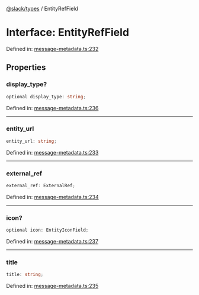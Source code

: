 [@slack/types](../index.md) / EntityRefField

# Interface: EntityRefField

Defined in: [message-metadata.ts:232](https://github.com/slackapi/node-slack-sdk/blob/main/packages/types/src/message-metadata.ts#L232)

## Properties

### display\_type?

```ts
optional display_type: string;
```

Defined in: [message-metadata.ts:236](https://github.com/slackapi/node-slack-sdk/blob/main/packages/types/src/message-metadata.ts#L236)

***

### entity\_url

```ts
entity_url: string;
```

Defined in: [message-metadata.ts:233](https://github.com/slackapi/node-slack-sdk/blob/main/packages/types/src/message-metadata.ts#L233)

***

### external\_ref

```ts
external_ref: ExternalRef;
```

Defined in: [message-metadata.ts:234](https://github.com/slackapi/node-slack-sdk/blob/main/packages/types/src/message-metadata.ts#L234)

***

### icon?

```ts
optional icon: EntityIconField;
```

Defined in: [message-metadata.ts:237](https://github.com/slackapi/node-slack-sdk/blob/main/packages/types/src/message-metadata.ts#L237)

***

### title

```ts
title: string;
```

Defined in: [message-metadata.ts:235](https://github.com/slackapi/node-slack-sdk/blob/main/packages/types/src/message-metadata.ts#L235)
